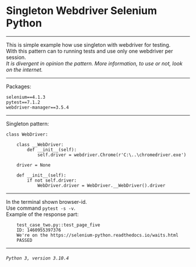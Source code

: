 Singleton Webdriver Selenium Python
===
___
This is simple example how use singleton with webdriver for testing.\
With this pattern can to running tests and use only one webdriver per session.\
_It is divergent in opinion the pattern. More information, to use or not, look on the internet._
___
Packages:

`selenium==4.1.3`\
`pytest==7.1.2`\
`webdriver-manager==3.5.4`
___
Singleton pattern:

    class WebDriver:
    
        class __WebDriver:
            def __init__(self):
                self.driver = webdriver.Chrome(r'C:\..\chromedriver.exe')
    
        driver = None
    
        def __init__(self):
            if not self.driver:
                WebDriver.driver = WebDriver.__WebDriver().driver
___
In the terminal shown browser-id.\
Use command `pytest -s -v`. \
Example of the response part:

        test_case_two.py::test_page_five
        ID: 1460955397376
        We're on the https://selenium-python.readthedocs.io/waits.html
        PASSED
___
###### `Python 3, version 3.10.4`